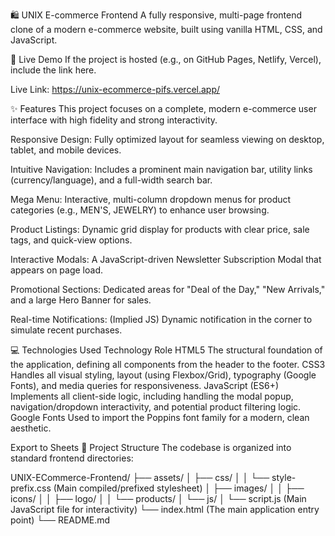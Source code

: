 🛍️ UNIX E-commerce Frontend
A fully responsive, multi-page frontend clone of a modern e-commerce website, built using vanilla HTML, CSS, and JavaScript.

🚀 Live Demo
If the project is hosted (e.g., on GitHub Pages, Netlify, Vercel), include the link here.

Live Link: https://unix-ecommerce-pifs.vercel.app/

✨ Features
This project focuses on a complete, modern e-commerce user interface with high fidelity and strong interactivity.

Responsive Design: Fully optimized layout for seamless viewing on desktop, tablet, and mobile devices.

Intuitive Navigation: Includes a prominent main navigation bar, utility links (currency/language), and a full-width search bar.

Mega Menu: Interactive, multi-column dropdown menus for product categories (e.g., MEN'S, JEWELRY) to enhance user browsing.

Product Listings: Dynamic grid display for products with clear price, sale tags, and quick-view options.

Interactive Modals: A JavaScript-driven Newsletter Subscription Modal that appears on page load.

Promotional Sections: Dedicated areas for "Deal of the Day," "New Arrivals," and a large Hero Banner for sales.

Real-time Notifications: (Implied JS) Dynamic notification in the corner to simulate recent purchases.

💻 Technologies Used
Technology	Role
HTML5	The structural foundation of the application, defining all components from the header to the footer.
CSS3	Handles all visual styling, layout (using Flexbox/Grid), typography (Google Fonts), and media queries for responsiveness.
JavaScript (ES6+)	Implements all client-side logic, including handling the modal popup, navigation/dropdown interactivity, and potential product filtering logic.
Google Fonts	Used to import the Poppins font family for a modern, clean aesthetic.

Export to Sheets
📁 Project Structure
The codebase is organized into standard frontend directories:

UNIX-ECommerce-Frontend/
├── assets/
│   ├── css/
│   │   └── style-prefix.css (Main compiled/prefixed stylesheet)
│   ├── images/
│   │   ├── icons/
│   │   ├── logo/
│   │   └── products/
│   └── js/
│       └── script.js (Main JavaScript file for interactivity)
└── index.html (The main application entry point)
└── README.md
